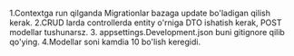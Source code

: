 1.Contextga run qilganda Migrationlar bazaga update bo'ladigan qilish kerak.
2.CRUD larda controllerda entity o'rniga DTO ishatish kerak, POST modellar tushunarsz. 
3. appsettings.Development.json buni gitignore qilib qo'ying.
4.Modellar soni kamdia 10 bo'lish keregidi.
